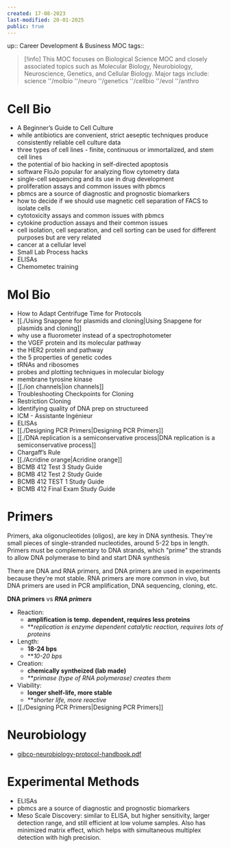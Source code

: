```yaml
---
created: 17-08-2023
last-modified: 20-01-2025
public: true
---
```


up:: Career Development & Business MOC
tags:: 

> [!info]
> This MOC focuses on Biological Science MOC and closely associated topics such as Molecular Biology, Neurobiology, Neuroscience, Genetics, and Cellular Biology.
> Major tags include:
 science
> ''/molbio
> ''/neuro
> ''/genetics
> ''/cellbio
> ''/evol
> ''/anthro


# Cell Bio
- A Beginner’s Guide to Cell Culture
- while antibiotics are convenient, strict aeseptic techniques produce consistently reliable cell culture data
- three types of cell lines - finite, continuous or immortalized, and stem cell lines
- the potential of bio hacking in self-directed apoptosis
- software FloJo popular for analyzing flow cytometry data
- single-cell sequencing and its use in drug development
- proliferation assays and common issues with pbmcs
- pbmcs are a source of diagnostic and prognostic biomarkers
- how to decide if we should use magnetic cell separation of FACS to isolate cells
- cytotoxicity assays and common issues with pbmcs
- cytokine production assays and their common issues
- cell isolation, cell separation, and cell sorting can be used for different purposes but are very related
- cancer at a cellular level
- Small Lab Process hacks
- ELISAs
- Chemometec training


# Mol Bio
- How to Adapt Centrifuge Time for Protocols
- [[./Using Snapgene for plasmids and cloning|Using Snapgene for plasmids and cloning]]
- why use a fluorometer instead of a spectrophotometer
- the VGEF protein and its molecular pathway
- the HER2 protein and pathway
- the 5 properties of genetic codes
- tRNAs and ribosomes
- probes and plotting techniques in molecular biology
- membrane tyrosine kinase
- [[./ion channels|ion channels]]
- Troubleshooting Checkpoints for Cloning
- Restriction Cloning
- Identifying quality of DNA prep on structureed
- ICM - Assistante Ingénieur
- ELISAs
- [[./Designing PCR Primers|Designing PCR Primers]]
- [[./DNA replication is a semiconservative process|DNA replication is a semiconservative process]]
- Chargaff’s Rule
- [[./Acridine orange|Acridine orange]]
- BCMB 412 Test 3 Study Guide
- BCMB 412 Test 2 Study Guide
- BCMB 412 TEST 1 Study Guide
- BCMB 412 Final Exam Study Guide

# Primers
Primers, aka oligonucleotides (oligos), are key in DNA synthesis. They're small pieces of single-stranded nucleotides, around 5-22 bps in length. Primers must be complementary to DNA strands, which "prime" the strands to allow DNA polymerase to bind and start DNA synthesis

There are DNA and RNA primers, and DNA primers are used in experiments because they're mot stable. RNA primers are more common in vivo, but DNA primers are used in PCR amplification, DNA sequencing, cloning, etc.

**DNA primers** vs ***RNA primers***
* Reaction:
	* **amplification is temp. dependent, requires less proteins**
	* ***replication is enzyme dependent catalytic reaction, requires lots of proteins*
* Length:
	* **18-24 bps**
	* ***10-20 bps*
* Creation:
	* **chemically syntheized (lab made)**
	* ***primase (type of RNA polymerase) creates them*
* Viability:
	* **longer shelf-life, more stable**
	* ***shorter life, more reactive*
* [[./Designing PCR Primers|Designing PCR Primers]]

# Neurobiology
* [gibco-neurobiology-protocol-handbook.pdf](https://assets.thermofisher.com/TFS-Assets/BID/Handbooks/gibco-neurobiology-protocol-handbook.pdf)

# Experimental Methods
* ELISAs
* pbmcs are a source of diagnostic and prognostic biomarkers
* Meso Scale Discovery: similar to ELISA, but higher sensitivity, larger detection range, and still efficient at low volume samples. Also has minimized matrix effect, which helps with simultaneous multiplex detection with high precision.
